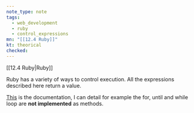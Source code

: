```yaml
---
note_type: note
tags:
  - web_development
  - ruby
  - control_expressions
mn: "[[12.4 Ruby]]"
kt: theorical
checked: 
---
```

[[12.4 Ruby|Ruby]]

Ruby has a variety of ways to control execution. All the expressions described here return a value.

[This](https://ruby-doc.org/3.3.0/syntax/control_expressions_rdoc.html#label-Modifier+while+and+until) is the documentation, I can detail for example the for, until and while loop are **not implemented** as methods. 